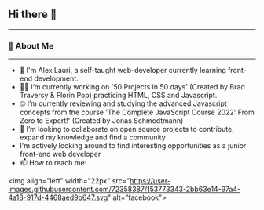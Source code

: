  

<!--
- 💬 Ask me about ...
-  ...

- ⚡ Fun fact: ...
-->

## Hi there 👋
---
### :rocket: About Me
---
- :wave: I'm Alex Lauri, a self-taught web-developer currently learning front-end development.
-  👨‍💻 I’m currently working on '50 Projects in 50 days' (Created by Brad Traversy & Florin Pop) practicing HTML, CSS and Javascript.
-  🤓 I’m currently reviewing and studying the advanced Javascript concepts from the course 'The Complete JavaScript Course 2022: From Zero to Expert!' (Created by Jonas Schmedtmann)
-  👯 I’m looking to collaborate on open source projects to contribute, expand my knowledge and find a community 
-  I'm actively looking around to find interesting opportunities as a junior front-end web developer
-  📫 How to reach me: 



<img align="left" width="22px" src=”https://user-images.githubusercontent.com/72358387/153773343-2bb63e14-97a4-4a18-917d-4468aed9b647.svg" alt=”facebook”>
